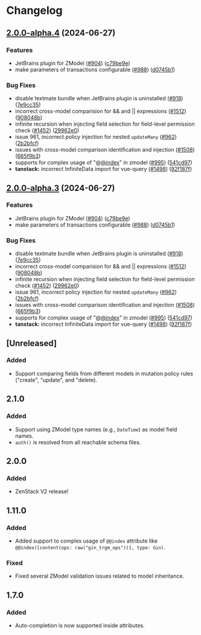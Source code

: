 # Changelog

## [2.0.0-alpha.4](https://github.com/jasonmacdonald/zenstack/compare/v2.0.0-alpha.3...v2.0.0-alpha.4) (2024-06-27)


### Features

* JetBrains plugin for ZModel ([#904](https://github.com/jasonmacdonald/zenstack/issues/904)) ([c79be9e](https://github.com/jasonmacdonald/zenstack/commit/c79be9eb7f6b602bc84214bded2b927935b6273a))
* make parameters of transactions configurable ([#988](https://github.com/jasonmacdonald/zenstack/issues/988)) ([d0745b1](https://github.com/jasonmacdonald/zenstack/commit/d0745b149a5ce6abfef546de0b9243ddc4f6e765))


### Bug Fixes

* disable textmate bundle when JetBrains plugin is uninstalled ([#918](https://github.com/jasonmacdonald/zenstack/issues/918)) ([7e9cc35](https://github.com/jasonmacdonald/zenstack/commit/7e9cc35a68ed31e25e7c7eac764528f55a18ac7b))
* incorrect cross-model comparision for && and || expressions ([#1512](https://github.com/jasonmacdonald/zenstack/issues/1512)) ([908048b](https://github.com/jasonmacdonald/zenstack/commit/908048b01430ff6552e8df558d5b5905136ea5cc))
* infinite recursion when injecting field selection for field-level permission check ([#1452](https://github.com/jasonmacdonald/zenstack/issues/1452)) ([29962e0](https://github.com/jasonmacdonald/zenstack/commit/29962e0b48a73ae6d42f43f2575048ba9cf6a953))
* issue 961, incorrect policy injection for nested `updateMany` ([#962](https://github.com/jasonmacdonald/zenstack/issues/962)) ([2b2bfcf](https://github.com/jasonmacdonald/zenstack/commit/2b2bfcff965f9a70ff2764e6fbc7613b6f061685))
* issues with cross-model comparison identification and injection ([#1508](https://github.com/jasonmacdonald/zenstack/issues/1508)) ([665f9b3](https://github.com/jasonmacdonald/zenstack/commit/665f9b33b58acc5170c4ccb8e73be525fbb89734))
* supports for complex usage of "@[@index](https://github.com/index)" in zmodel ([#995](https://github.com/jasonmacdonald/zenstack/issues/995)) ([541cd97](https://github.com/jasonmacdonald/zenstack/commit/541cd973081cbbf2d9e2e571ee8f971bc859150c))
* **tanstack:** incorrect InfiniteData import for vue-query ([#1498](https://github.com/jasonmacdonald/zenstack/issues/1498)) ([92f187f](https://github.com/jasonmacdonald/zenstack/commit/92f187f9190517df5baca795f12386c12c6694e9))

## [2.0.0-alpha.3](https://github.com/jasonmacdonald/zenstack/compare/v2.0.0-alpha.2...v2.0.0-alpha.3) (2024-06-27)


### Features

* JetBrains plugin for ZModel ([#904](https://github.com/jasonmacdonald/zenstack/issues/904)) ([c79be9e](https://github.com/jasonmacdonald/zenstack/commit/c79be9eb7f6b602bc84214bded2b927935b6273a))
* make parameters of transactions configurable ([#988](https://github.com/jasonmacdonald/zenstack/issues/988)) ([d0745b1](https://github.com/jasonmacdonald/zenstack/commit/d0745b149a5ce6abfef546de0b9243ddc4f6e765))


### Bug Fixes

* disable textmate bundle when JetBrains plugin is uninstalled ([#918](https://github.com/jasonmacdonald/zenstack/issues/918)) ([7e9cc35](https://github.com/jasonmacdonald/zenstack/commit/7e9cc35a68ed31e25e7c7eac764528f55a18ac7b))
* incorrect cross-model comparision for && and || expressions ([#1512](https://github.com/jasonmacdonald/zenstack/issues/1512)) ([908048b](https://github.com/jasonmacdonald/zenstack/commit/908048b01430ff6552e8df558d5b5905136ea5cc))
* infinite recursion when injecting field selection for field-level permission check ([#1452](https://github.com/jasonmacdonald/zenstack/issues/1452)) ([29962e0](https://github.com/jasonmacdonald/zenstack/commit/29962e0b48a73ae6d42f43f2575048ba9cf6a953))
* issue 961, incorrect policy injection for nested `updateMany` ([#962](https://github.com/jasonmacdonald/zenstack/issues/962)) ([2b2bfcf](https://github.com/jasonmacdonald/zenstack/commit/2b2bfcff965f9a70ff2764e6fbc7613b6f061685))
* issues with cross-model comparison identification and injection ([#1508](https://github.com/jasonmacdonald/zenstack/issues/1508)) ([665f9b3](https://github.com/jasonmacdonald/zenstack/commit/665f9b33b58acc5170c4ccb8e73be525fbb89734))
* supports for complex usage of "@[@index](https://github.com/index)" in zmodel ([#995](https://github.com/jasonmacdonald/zenstack/issues/995)) ([541cd97](https://github.com/jasonmacdonald/zenstack/commit/541cd973081cbbf2d9e2e571ee8f971bc859150c))
* **tanstack:** incorrect InfiniteData import for vue-query ([#1498](https://github.com/jasonmacdonald/zenstack/issues/1498)) ([92f187f](https://github.com/jasonmacdonald/zenstack/commit/92f187f9190517df5baca795f12386c12c6694e9))

## [Unreleased]
### Added
- Support comparing fields from different models in mutation policy rules ("create", "update", and "delete).

## 2.1.0
### Added
- Support using ZModel type names (e.g., `DateTime`) as model field names.
- `auth()` is resolved from all reachable schema files.

## 2.0.0
### Added
- ZenStack V2 release!

## 1.11.0
### Added
- Added support to complex usage of `@@index` attribute like `@@index([content(ops: raw("gin_trgm_ops"))], type: Gin)`.
### Fixed
- Fixed several ZModel validation issues related to model inheritance.

## 1.7.0

### Added

-   Auto-completion is now supported inside attributes.
